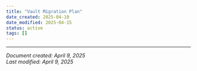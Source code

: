 ```yaml
---
title: "Vault Migration Plan"
date_created: 2025-04-10
date_modified: 2025-04-15
status: active
tags: []
---
```


---


*Document created: April 9, 2025*  
*Last modified: April 9, 2025*
